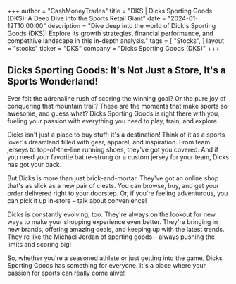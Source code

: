 +++
author = "CashMoneyTrades"
title = "DKS |  Dicks Sporting Goods (DKS): A Deep Dive into the Sports Retail Giant"
date = "2024-01-12T10:00:00"
description = "Dive deep into the world of Dick's Sporting Goods (DKS)! Explore its growth strategies, financial performance, and competitive landscape in this in-depth analysis."
tags = [
"Stocks",
]
layout = "stocks"
ticker = "DKS"
company = "Dicks Sporting Goods (DKS)"
+++
        


##  Dicks Sporting Goods:  It's Not Just a Store, It's a Sports Wonderland! 

Ever felt the adrenaline rush of scoring the winning goal?  Or the pure joy of conquering that mountain trail?  These are the moments that make sports so awesome, and guess what?  Dicks Sporting Goods is right there with you, fueling your passion with everything you need to play, train, and explore.  

Dicks isn't just a place to buy stuff; it's a destination!  Think of it as a sports lover's dreamland filled with gear, apparel, and inspiration.  From team jerseys to top-of-the-line running shoes, they've got you covered.  And if you need your favorite bat re-strung or a custom jersey for your team, Dicks has got your back.  

But Dicks is more than just brick-and-mortar.  They've got an online shop that's as slick as a new pair of cleats.  You can browse, buy, and get your order delivered right to your doorstep.  Or, if you're feeling adventurous, you can pick it up in-store – talk about convenience!

Dicks is constantly evolving, too.  They're always on the lookout for new ways to make your shopping experience even better.  They're bringing in new brands, offering amazing deals, and keeping up with the latest trends.  They're like the Michael Jordan of sporting goods – always pushing the limits and scoring big!

So, whether you're a seasoned athlete or just getting into the game, Dicks Sporting Goods has something for everyone.  It's a place where your passion for sports can really come alive! 

        